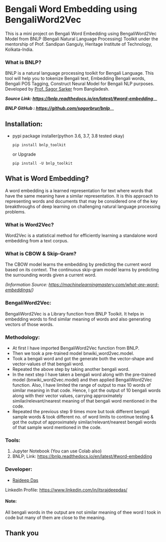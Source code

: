 # Bengali Word Embedding using BengaliWord2Vec

This is a mini project on Bengali Word Embedding using BengaliWord2Vec Model from BNLP (Bengali Natural Language Processing) Toolkit under the mentorship of Prof. Sandipan Ganguly, Heritage Institute of Technology, Kolkata-India.

### What is BNLP?

BNLP is a natural language processing toolkit for Bengali Language. This tool will help you to tokenize Bengali text, Embedding Bengali words, Bengali POS Tagging, Construct Neural Model for Bengali NLP purposes. Developed by [Prof. Sagor Sarker](https://github.com/sagorbrur) from Bangladesh. 

_**Source Link: https://bnlp.readthedocs.io/en/latest/#word-embedding**___

_**BNLP GitHub : https://github.com/sagorbrur/bnlp**___

## Installation:

* 
  pypi package installer(python 3.6, 3.7, 3.8 tested okay)

  ``pip install bnlp_toolkit``

  or Upgrade

  ``pip install -U bnlp_toolkit``

## What is Word Embedding?

A word embedding is a learned representation for text where words that have the same meaning have a similar representation.
It is this approach to representing words and documents that may be considered one of the key breakthroughs of deep learning on challenging natural language processing problems.

### What is Word2Vec?

Word2Vec is a statistical method for efficiently learning a standalone word embedding from a text corpus.

### What is CBOW & Skip-Gram?

The CBOW model learns the embedding by predicting the current word based on its context. 
The continuous skip-gram model learns by predicting the surrounding words given a current word.

_(Information Source: https://machinelearningmastery.com/what-are-word-embeddings/)_

### BengaliWord2Vec:

BengaliWord2Vec is a Library function from BNLP Toolkit. It helps in embedding words to find similar meaning of words and  also generating vectors of those words.

### Methodology:

- At first I have imported BengaliWord2Vec function from BNLP.
- Then we took a pre-trained model bnwiki_word2vec.model.
- Took a bengali word and got the generate both the vector-shape and vector-values of that bengali word.
- Repeated the above step by taking another bengali word.
- In the next step I have taken a bengali word along with the pre-trained model (bnwiki_word2vec.model) and then applied BengaliWord2Vec function. Also, I have limited the range of output to max 10 words of similar meaning in that code. Hence, I got the output of 10 bengali words along with their vector values, carrying approximately similar/relevant/nearest meaning of that bengali word mentioned in the code. 
- Repeated the previous step 9 times more but took different bengali sample words & took different no. of word limits to continue testing & got the output of approximately similar/relevant/nearest bengali words of that sample word mentioned in the code.

### Tools:

1. Jupyter Notebook (You can use Colab also)
2. BNLP; Link: https://bnlp.readthedocs.io/en/latest/#word-embedding

### Developer:

- [Rajdeep Das](https://github.com/Rajspeaks)

LinkedIn Profile: https://www.linkedin.com/in/itsrajdeepdas/ 

#### Note:

All bengali words in the output are not similar meaning of thee word I took in code but many of them are close to the meaning. 

## Thank you

